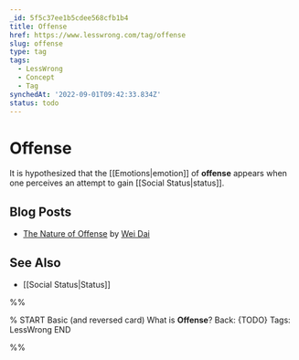```yaml
---
_id: 5f5c37ee1b5cdee568cfb1b4
title: Offense
href: https://www.lesswrong.com/tag/offense
slug: offense
type: tag
tags:
  - LessWrong
  - Concept
  - Tag
synchedAt: '2022-09-01T09:42:33.834Z'
status: todo
---
```


# Offense

It is hypothesized that the [[Emotions|emotion]] of **offense** appears when one perceives an attempt to gain [[Social Status|status]].

## Blog Posts

- [The Nature of Offense](http://lesswrong.com/lw/13s/the_nature_of_offense/) by [Wei Dai](https://wiki.lesswrong.com/wiki/Wei_Dai)

## See Also

- [[Social Status|Status]]


%%

% START
Basic (and reversed card)
What is **Offense**?
Back: {TODO}
Tags: LessWrong
END
<!--ID: 1663156986302-->


%%
	
